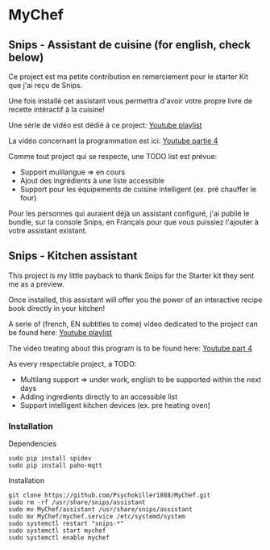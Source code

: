 # MyChef

## Snips - Assistant de cuisine (for english, check below)

Ce project est ma petite contribution en remerciement pour le starter Kit que j'ai reçu de Snips.

Une fois installé cet assistant vous permettra d'avoir votre propre livre de recette intéractif à la cuisine!

Une série de vidéo est dédié à ce project: [Youtube playlist](https://www.youtube.com/watch?v=fCKCjN41n70&t=3s&list=PLO6q51Ysp78kkZyly_RQ5Bu_91IXSXprc&index=1)

La vidéo concernant la programmation est ici: [Youtube partie 4](https://www.youtube.com/watch?v=V6pvFjn0Vt0)

Comme tout project qui se respecte, une TODO list est prévue:

- Support mulilangue => en cours
- Ajout des ingrédients à une liste accessible
- Support pour les équipements de cuisine intelligent (ex. pré chauffer le four)

Pour les personnes qui auraient déjà un assistant configuré, j'ai publié le bundle, sur la console Snips, en Français pour que vous puissiez l'ajouter à votre assistant existant.


## Snips - Kitchen assistant

This project is my little payback to thank Snips for the Starter kit they sent me as a preview.

Once installed, this assistant will offer you the power of an interactive recipe book directly in your kitchen!

A serie of (french, EN subtitles to come) video dedicated to the project can be found here: [Youtube playlist](https://www.youtube.com/watch?v=fCKCjN41n70&t=3s&list=PLO6q51Ysp78kkZyly_RQ5Bu_91IXSXprc&index=1)

The video treating about this program is to be found here: [Youtube part 4](https://www.youtube.com/watch?v=V6pvFjn0Vt0)

As every respectable project, a TODO:

- Multilang support => under work, english to be supported within the next days
- Adding ingredients directly to an accessible list
- Support intelligent kitchen devices (ex. pre heating oven)


### Installation

Dependencies
```
sudo pip install spidev
sudo pip install paho-mqtt
```

Installation
```
git clone https://github.com/Psychokiller1888/MyChef.git
sudo rm -rf /usr/share/snips/assistant
sudo mv MyChef/assistant /usr/share/snips/assistant
sudo mv MyChef/mychef.service /etc/systemd/system
sudo systemctl restart "snips-*"
sudo systemctl start mychef
sudo systemctl enable mychef
```
